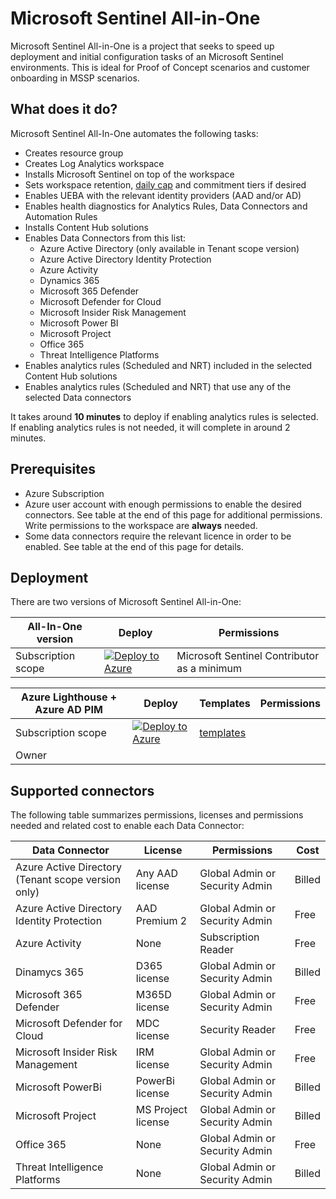 # Microsoft Sentinel All-in-One

Microsoft Sentinel All-in-One is a project that seeks to speed up deployment and initial configuration tasks of an Microsoft Sentinel environments. This is ideal for Proof of Concept scenarios and customer onboarding in MSSP scenarios.

## What does it do?

Microsoft Sentinel All-In-One automates the following tasks:

- Creates resource group
- Creates Log Analytics workspace 
- Installs Microsoft Sentinel on top of the workspace
- Sets workspace retention, [daily cap](https://learn.microsoft.com/en-us/azure/azure-monitor/logs/daily-cap) and commitment tiers if desired
- Enables UEBA with the relevant identity providers (AAD and/or AD)
- Enables health diagnostics for Analytics Rules, Data Connectors and Automation Rules
- Installs Content Hub solutions 
- Enables Data Connectors from this list: 
    + Azure Active Directory (only available in Tenant scope version)
    + Azure Active Directory Identity Protection
    + Azure Activity
    + Dynamics 365
    + Microsoft 365 Defender
    + Microsoft Defender for Cloud
    + Microsoft Insider Risk Management
    + Microsoft Power BI
    + Microsoft Project
    + Office 365
    + Threat Intelligence Platforms
- Enables analytics rules (Scheduled and NRT) included in the selected Content Hub solutions
- Enables analytics rules (Scheduled and NRT) that use any of the selected Data connectors  

It takes around **10 minutes** to deploy if enabling analytics rules is selected. If enabling analytics rules is not needed, it will complete in around 2 minutes.

## Prerequisites

- Azure Subscription
- Azure user account with enough permissions to enable the desired connectors. See table at the end of this page for additional permissions. Write permissions to the workspace are **always** needed.
- Some data connectors require the relevant licence in order to be enabled. See table at the end of this page for details.

## Deployment

There are two versions of Microsoft Sentinel All-in-One:

| All-In-One version                                 | Deploy       | Permissions |
| -------------------------------------------------- | ------------ | -------- |
| Subscription scope                                 | [![Deploy to Azure](https://aka.ms/deploytoazurebutton)](https://portal.azure.com/#create/Microsoft.Template/uri/https%3A%2F%2Fraw.githubusercontent.com%2FDiChipi%2Fall-in-one%2Fmain%2Fazuredeploy.json/createUIDefinitionUri/https%3A%2F%2Fraw.githubusercontent.com%2FDiChipi%2Fall-in-one%2Fmain%2FcreateUiDefinition.json)   | Microsoft Sentinel Contributor as a minimum |


| Azure Lighthouse + Azure AD PIM                    |  Deploy      | Templates   | Permissions |
| -------------------------------------------------- | ------------ | ----------- | ----------- |
| Subscription scope                                 | [![Deploy to Azure](https://aka.ms/deploytoazurebutton)](https://portal.azure.com/#create/Microsoft.Template/uri/https%3A%2F%2Fraw.githubusercontent.com%2FAzure%2FAzure-Lighthouse-samples%2Fmaster%2Ftemplates%2Fdelegated-resource-management-eligible-authorizations%2Fsubscription%2Fsubscription.json) | [templates](https://github.com/Azure/Azure-Lighthouse-samples/tree/master/templates/delegated-resource-management-eligible-authorizations/subscription)
| Owner


## Supported connectors

The following table summarizes permissions, licenses and permissions needed and related cost to enable each Data Connector:

| Data Connector                                 | License         |  Permissions                    | Cost      |
| ---------------------------------------------- | --------------- |---------------------------------|-----------|
| Azure Active Directory (Tenant scope version only) | Any AAD license | Global Admin or Security Admin  | Billed    |
| Azure Active Directory Identity Protection  | AAD Premium 2   | Global Admin or Security Admin  | Free      |
| Azure Activity                                 | None            | Subscription Reader             | Free      |
| Dinamycs 365                                   | D365 license    | Global Admin or Security Admin  | Billed    |
| Microsoft 365 Defender                         | M365D license   | Global Admin or Security Admin  | Free      |
| Microsoft Defender for Cloud                   | MDC license     | Security Reader                 | Free      |
| Microsoft Insider Risk Management              | IRM license     | Global Admin or Security Admin  | Free      |
| Microsoft PowerBi                              | PowerBi license | Global Admin or Security Admin  | Billed    |
| Microsoft Project                              | MS Project license | Global Admin or Security Admin | Billed  |
| Office 365                                     | None            | Global Admin or Security Admin  | Free      |
| Threat Intelligence Platforms                  | None            | Global Admin or Security Admin  | Billed    |

